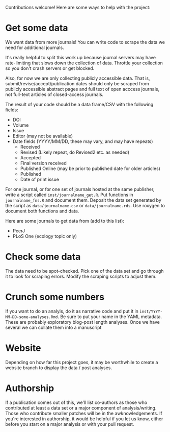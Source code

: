 Contributions welcome! Here are some ways to help with the project:

# Get some data

We want data from more journals! You can write code to scrape the data we need
for additional journals.

It's really helpful to split this work up because journal servers may have
rate-limiting that slows down the collection of data. Throttle your collection
so you don't crash servers or get blocked.

Also, for now we are only collecting publicly accessible data. That is,
submit/revise/accept/publication dates should only be scraped from publicly
accessible abstract pages and full text of open acccess journals, not full-text
articles of closed-access journals.

The result of your code should be a data frame/CSV with the following fields:

-   DOI
-   Volume
-   Issue
-   Editor (may not be available)
-   Date fields (YYYY/MM/DD, these may vary, and may have repeats)
    -   Received
    -   Revised (Likely repeat, do Revised2 etc. as needed)
    -   Accepted
    -   Final version received
    -   Published Online (may be prior to published date for older articles)
    -   Published
    -   Date of print issue
    

For one journal, or for one set of journals hosted at the same publisher,
write a script called `inst/journalname_get.R`. Put functions in
`journalname_fns.R` and document them. Deposit the data set generated by the 
script as `data/journalname.csv` or `data/journalname.rds`.  Use roxygen to
document both functions and data.

Here are some journals to get data from (add to this list):

-   PeerJ
-   PLoS One (ecology topic only)

# Check some data

The data need to be spot-checked.  Pick one of the data set and go through it
to look for scraping errors.  Modify the scraping scripts to adjust them.

# Crunch some numbers

If you want to do an analyis, do it as narrative code and put it in
`inst/YYYY-MM-DD-some-analyses.Rmd`.  Be sure to put your name in the YAML
metadata.  These are probably exploratory blog-post length analyses.  Once we
have several we can collate them into a manuscript

# Website

Depending on how far this project goes, it may be worthwhile to create
a website branch to display the data / post analyses.

# Authorship

If a publication comes out of this, we'll list co-authors as those who
contributed at least a data set or a major component of analysis/writing. Those
who contribute smaller patches will be in the awknowledgements. If you're
interested in authorship, it would be helpful if you let us know, either before
you start on a major analysis or with your pull request.
